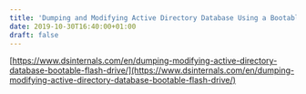 ```yaml
---
title: 'Dumping and Modifying Active Directory Database Using a Bootable Flash Drive'
date: 2019-10-30T16:40:00+01:00
draft: false
---
```


[https://www.dsinternals.com/en/dumping-modifying-active-directory-database-bootable-flash-drive/](https://www.dsinternals.com/en/dumping-modifying-active-directory-database-bootable-flash-drive/)